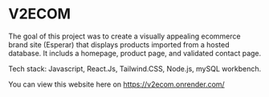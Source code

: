 # V2ECOM

The goal of this project was to create a visually appealing ecommerce brand site (Esperar) that displays products imported from a hosted database. It includs a homepage, product page, and validated contact page. 

Tech stack: Javascript, React.Js, Tailwind.CSS, Node.js, mySQL workbench. 

You can view this website here on https://v2ecom.onrender.com/
